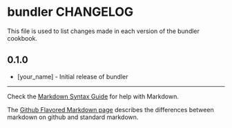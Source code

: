 # bundler CHANGELOG

This file is used to list changes made in each version of the bundler cookbook.

## 0.1.0
- [your_name] - Initial release of bundler

- - -
Check the [Markdown Syntax Guide](http://daringfireball.net/projects/markdown/syntax) for help with Markdown.

The [Github Flavored Markdown page](http://github.github.com/github-flavored-markdown/) describes the differences between markdown on github and standard markdown.
